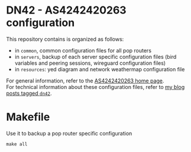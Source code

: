 DN42 - AS4242420263 configuration
=================================

This repository contains is organized as follows:

* in `common`, common configuration files for all pop routers
* in `servers`, backup of each server specific configuration files (bird variables and peering sessions, wireguard configuration files)
* in `resources`: yed diagram and network weathermap configuration file

For general information, refer to the [AS4242420263 home page](https://hcartiaux.github.io/dn42/).  
For technical information about these configuration files, refer to [my blog posts tagged `dn42`](https://hcartiaux.github.io/tags/dn42/).

# Makefile

Use it to backup a pop router specific configuration

```
make all
```

